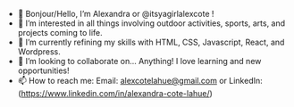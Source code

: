 - 👋 Bonjour/Hello, I’m Alexandra or @itsyagirlalexcote !
- 👀 I’m interested in all things involving outdoor activities, sports, arts, and projects coming to life. 
- 🌱 I’m currently refining my skills with HTML, CSS, Javascript, React, and Wordpress. 
- 💞️ I’m looking to collaborate on... Anything! I love learning and new opportunities!  
- 📫 How to reach me: Email: alexcotelahue@gmail.com or LinkedIn: (https://www.linkedin.com/in/alexandra-cote-lahue/) 

<!---
itsyagirlalexcote/itsyagirlalexcote is a ✨ special ✨ repository because its `README.md` (this file) appears on your GitHub profile.
You can click the Preview link to take a look at your changes.
--->
